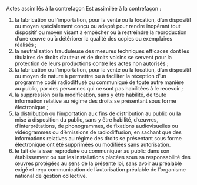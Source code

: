 Actes assimilés à la contrefaçon
Est assimilée à la contrefaçon :
1) la fabrication ou l’importation, pour la vente ou la location, d’un dispositif ou moyen
spécialement conçu ou adapté pour rendre inopérant tout dispositif ou moyen visant à
empêcher ou à restreindre la reproduction d’une œuvre ou à détériorer la qualité des
copies ou exemplaires réalisés ;
2) la neutralisation frauduleuse des mesures techniques efficaces dont les titulaires de
droits d’auteur et de droits voisins se servent pour la protection de leurs productions
contre les actes non autorisés ;
3) la fabrication ou l’importation, pour la vente ou la location, d’un dispositif ou moyen de
nature à permettre ou à faciliter la réception d’un programme codé radiodiffusé ou
communiqué de toute autre manière au public, par des personnes qui ne sont pas
habilitées à le recevoir ;
4) la suppression ou la modification, sans y être habilité, de toute information relative au
régime des droits se présentant sous forme électronique ;
5) la distribution ou l’importation aux fins de distribution au public ou la mise à disposition
du public, sans y être habilité, d’œuvres, d’interprétations, de phonogrammes, de
fixations audiovisuelles ou vidéogrammes ou d’émissions de radiodiffusion, en sachant
que des informations relatives au régime des droits se présentant sous forme
électronique ont été supprimées ou modifiées sans autorisation.
6) le fait de laisser reproduire ou communiquer au public dans son établissement ou sur les
installations placées sous sa responsabilité des œuvres protégées au sens de la présente loi,
sans avoir au préalable exigé et reçu communication de l’autorisation préalable de
l’organisme national de gestion collective.